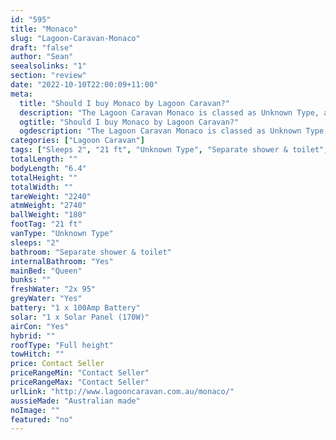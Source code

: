 ```yaml
---
id: "595"
title: "Monaco"
slug: "Lagoon-Caravan-Monaco"
draft: "false"
author: "Sean"
seealsolinks: "1"
section: "review"
date: "2022-10-10T22:00:09+11:00"
meta:
  title: "Should I buy Monaco by Lagoon Caravan?"
  description: "The Lagoon Caravan Monaco is classed as Unknown Type, and sleeps 2 people. It is Australian made and comes in at 21 ft. It generally has Separate shower & toilet."
  ogtitle: "Should I buy Monaco by Lagoon Caravan?"
  ogdescription: "The Lagoon Caravan Monaco is classed as Unknown Type, and sleeps 2 people. It is Australian made and comes in at 21 ft. It generally has Separate shower & toilet."
categories: ["Lagoon Caravan"]
tags: ["Sleeps 2", "21 ft", "Unknown Type", "Separate shower & toilet", "Full height", "Price Unknown", "Australian made"]
totalLength: ""
bodyLength: "6.4"
totalHeight: ""
totalWidth: ""
tareWeight: "2240"
atmWeight: "2740"
ballWeight: "180"
footTag: "21 ft"
vanType: "Unknown Type"
sleeps: "2"
bathroom: "Separate shower & toilet"
internalBathroom: "Yes"
mainBed: "Queen"
bunks: ""
freshWater: "2x 95"
greyWater: "Yes"
battery: "1 x 100Amp Battery"
solar: "1 x Solar Panel (170W)"
airCon: "Yes"
hybrid: ""
roofType: "Full height"
towHitch: ""
price: Contact Seller
priceRangeMin: "Contact Seller"
priceRangeMax: "Contact Seller"
urlLink: "http://www.lagooncaravan.com.au/monaco/"
aussieMade: "Australian made"
noImage: ""
featured: "no"
---
```

